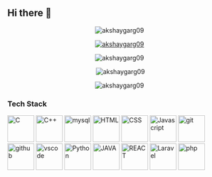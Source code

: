 ## Hi there 👋

<p align="center"> <img src="https://komarev.com/ghpvc/?username=akshaygarg09&label=Profile%20views&color=0e75b6&style=flat" alt="akshaygarg09" /> </p>
<p align="center"> <a href="https://github.com/ryo-ma/github-profile-trophy"><img src="https://github-profile-trophy.vercel.app/?username=akshaygarg09&theme=onedark" alt="akshaygarg09" /></a> </p>


<p align="center"><img src="https://github-readme-streak-stats.herokuapp.com/?user=akshaygarg09&" alt="akshaygarg09" /> </p>

<p align="center">&nbsp;<img  src="https://github-readme-stats.vercel.app/api?username=akshaygarg09&show_icons=true&locale=en" alt="akshaygarg09" /></p>

<p align="center"><img align="center" src="https://github-readme-stats.vercel.app/api/top-langs?username=akshaygarg09&show_icons=true&locale=en&layout=compact" alt="akshaygarg09" /></p>
<h3>Tech Stack</h3>
<p>
  <a href="#" target="_blank" rel="noreferrer"><img src="https://user-images.githubusercontent.com/25181517/192106070-46255bcf-65e6-4c6b-a296-bf8d0d8fb2a7.png" alt="C" width="60" height="60" /></a>
  <a href="#" target="_blank" rel="noreferrer"><img src="https://user-images.githubusercontent.com/25181517/192106073-90fffafe-3562-4ff9-a37e-c77a2da0ff58.png" alt="C++" width="60" height="60" /></a>
  <a href="#" target="_blank" rel="noreferrer"><img src="https://user-images.githubusercontent.com/25181517/183896128-ec99105a-ec1a-4d85-b08b-1aa1620b2046.png" alt="mysql" width="60" height="60" /></a>
  <a href="#" target="_blank" rel="noreferrer"><img src="https://user-images.githubusercontent.com/25181517/192158954-f88b5814-d510-4564-b285-dff7d6400dad.png" alt="HTML" width="60" height="60" /></a>
  <a href="#" target="_blank" rel="noreferrer"><img src="https://user-images.githubusercontent.com/25181517/183898674-75a4a1b1-f960-4ea9-abcb-637170a00a75.png" alt="CSS" width="60" height="60" /></a>
  <a href="#" target="_blank" rel="noreferrer"><img src="https://user-images.githubusercontent.com/25181517/117447155-6a868a00-af3d-11eb-9cfe-245df15c9f3f.png" alt="Javascript" width="60" height="60" /></a>
  <a href="#" target="_blank" rel="noreferrer"><img src="https://user-images.githubusercontent.com/25181517/192108372-f71d70ac-7ae6-4c0d-8395-51d8870c2ef0.png" alt="git" width="60" height="60" /></a>
  <a href="#" target="_blank" rel="noreferrer"><img src="https://user-images.githubusercontent.com/25181517/192108374-8da61ba1-99ec-41d7-80b8-fb2f7c0a4948.png" alt="github" width="60" height="60" /></a>
  <a href="#" target="_blank" rel="noreferrer"><img src="https://user-images.githubusercontent.com/25181517/192108891-d86b6220-e232-423a-bf5f-90903e6887c3.png" alt="vscode" width="60" height="60" /></a>
  <a href="#" target="_blank" rel="noreferrer"><img src="https://user-images.githubusercontent.com/25181517/183423507-c056a6f9-1ba8-4312-a350-19bcbc5a8697.png" alt="Python" width="60" height="60" /></a>
  <a href="#" target="_blank" rel="noreferrer"><img src="https://user-images.githubusercontent.com/25181517/117201156-9a724800-adec-11eb-9a9d-3cd0f67da4bc.png" alt="JAVA" width="60" height="60" /></a>
  <a href="#" target="_blank" rel="noreferrer"><img src="https://user-images.githubusercontent.com/25181517/183897015-94a058a6-b86e-4e42-a37f-bf92061753e5.png" alt="REACT" width="60" height="60" /></a>
  <a href="#" target="_blank" rel="noreferrer"><img src="https://github.com/marwin1991/profile-technology-icons/assets/25181517/afcf1c98-544e-41fb-bf44-edba5e62809a" alt="Laravel" width="60" height="60" /></a>
  <a href="#" target="_blank" rel="noreferrer"><img src="https://user-images.githubusercontent.com/25181517/183570228-6a040b9f-3ddf-47a2-a201-743121dac664.pn" alt="php" width="60" height="60" /></a>
  
</p>
<!--
**akshaygarg09/akshaygarg09** is a ✨ _special_ ✨ repository because its `README.md` (this file) appears on your GitHub profile.

Here are some ideas to get you started:

- 🔭 I’m currently working on ...
- 🌱 I’m currently learning ...
- 👯 I’m looking to collaborate on ...
- 🤔 I’m looking for help with ...
- 💬 Ask me about ...
- 📫 How to reach me: ...
- 😄 Pronouns: ...
- ⚡ Fun fact: ...
-->
